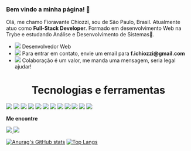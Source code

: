 ### Bem vindo a minha página! 👋


Olá, me chamo Fioravante Chiozzi, sou de São Paulo, Brasil. Atualmente atuo como **Full-Stack Developer**. Formado em desenvolvimento Web na Trybe e estudando Análise e Desenvolvimento de Sistemas🚀.

<ul>
  <li>
    <img src="https://img.icons8.com/office/16/000000/under-computer.png"/> Desenvolvedor Web
  </li>
  <li>
    <img src="https://img.icons8.com/color/16/000000/email.png"/> Para entrar em contato, envie um email para <strong>f.ichiozzi@gmail.com</strong>
  </li>
  <li>
    <img src="https://img.icons8.com/color/16/000000/collaboration.png"/> Colaboração é um valor, me manda uma mensagem, seria legal ajudar!
  </li>
</ul>

<h1 align=center>Tecnologias e ferramentas</h1>

<span>
<img src="https://img.icons8.com/plasticine/50/000000/react.png"/>
<img src="https://img.icons8.com/color/50/000000/javascript--v1.png"/>
<img src="https://img.icons8.com/color/50/000000/typescript.png"/>
<img src="https://img.icons8.com/color/50/000000/redux.png"/>
<img src="https://img.icons8.com/color/50/000000/html-5--v1.png"/>
<img src="https://img.icons8.com/color/50/000000/css3.png"/>
<img src="https://img.icons8.com/color/50/000000/git.png"/>
<img src="https://img.icons8.com/color/50/000000/nodejs.png"/>
<img src="https://img.icons8.com/color/50/000000/linux--v1.png"/>
<img src="https://img.icons8.com/color/50/000000/mysql.png"/>
<img src="https://img.icons8.com/color/50/000000/mongodb.png"/>
<img src="https://img.icons8.com/office/50/000000/figma.png"/>
</span>



**Me encontre**

<a href="https://www.linkedin.com/in/fioravantechiozzi/" target="_blank">
  <img src="https://img.shields.io/badge/-LinkedIn-%230077B5?style=for-the-badge&logo=linkedin&logoColor=white" target="_blank">
</a> 

<a href = "mailto:f.ichiozzi@gmail.com">
  <img src="https://img.shields.io/badge/-Gmail-%23333?style=for-the-badge&logo=gmail&logoColor=white" target="_blank">
</a> 


[![Anurag's GitHub stats](https://github-readme-stats.vercel.app/api?username=Fioravante1&layout=compact&theme=midnight-purple)](https://github.com/anuraghazra/github-readme-stats)
[![Top Langs](https://github-readme-stats.vercel.app/api/top-langs/?username=Fioravante1&layout=compact&theme=midnight-purple)](https://github.com/anuraghazra/github-readme-stats)

<!--
**Fioravante1/Fioravante1** is a ✨ _special_ ✨ repository because its `README.md` (this file) appears on your GitHub profile.

Here are some ideas to get you started:

- 🔭 I’m currently working on ...
- 🌱 I’m currently learning ...
- 👯 I’m looking to collaborate on ...
- 🤔 I’m looking for help with ...
- 💬 Ask me about ...
- 📫 How to reach me: ...
- 😄 Pronouns: ...
- ⚡ Fun fact: ...
-->
